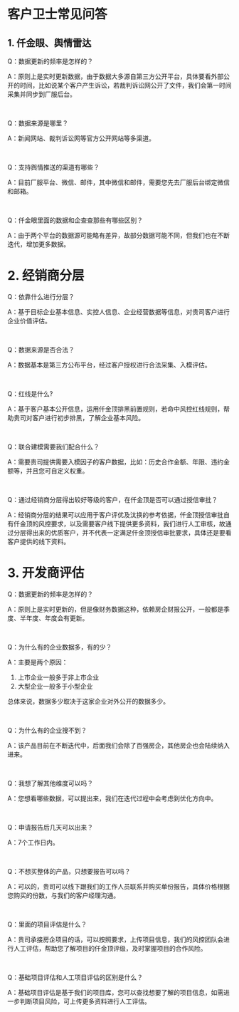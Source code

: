<br/>

# 客户卫士常见问答

## 1. 仟金眼、舆情雷达

<p class="tag" id="customer1">Q：数据更新的频率是怎样的？</p>

A：原则上是实时更新数据，由于数据大多源自第三方公开平台，具体要看外部公开的时间，比如说某个客户产生诉讼，若裁判诉讼网公开了文件，我们会第一时间采集并同步到厂服后台。

<br/>

<p class="tag" id="customer2">Q：数据来源是哪里？</p>

A：新闻网站、裁判诉讼网等官方公开网站等多渠道。

<br/>

<p class="tag" id="customer3">Q：支持舆情推送的渠道有哪些？</p>

A：目前厂服平台、微信、邮件，其中微信和邮件，需要您先去厂服后台绑定微信和邮箱。

<br/>

<P class="tag" id="customer4">Q：仟金眼里面的数据和企查查那些有哪些区别？</P>

A：由于两个平台的数据源可能略有差异，故部分数据可能不同，但我们也在不断迭代，增加更多数据。

# 

# 2. 经销商分层

<p class="tag" id="customer5">Q：依靠什么进行分层？</p>

A：基于目标企业基本信息、实控人信息、企业经营数据等信息，对贵司客户进行企业价值评估。

<br/>

<p class="tag" id="customer6">Q：数据来源是否合法？</p>

A：数据基本是第三方公布平台，经过客户授权进行合法采集、入模评估。

<br/>

<p class="tag" id="customer7">Q：红线是什么?</p>

A：基于客户基本公开信息，运用仟金顶排黑前置规则，若命中风控红线规则，帮助贵司对客户进行初步排黑，了解企业基本风险。

<br/>

<p class="tag" id="customer8">Q：联合建模需要我们配合什么？</p>

A：需要贵司提供需要入模因子的客户数据，比如：历史合作金额、年限、违约金额等，并且您可自定义权重。

<br/>

<p class="tag" id="customer9">Q：通过经销商分层得出较好等级的客户，在仟金顶是否可以通过授信审批？</p>

A：经销商分层的结果可以应用于客户评优及汰换的参考依据，仟金顶授信审批自有仟金顶的风控要求，以及需要客户线下提供更多资料，我们进行人工审核，故通过分层得出来的优质客户，并不代表一定满足仟金顶授信审批要求，具体还是要看客户提供的线下资料。

# 

# 3. 开发商评估

<p class="tag" id="customer10">Q：数据更新的频率是怎样的？</p>

A：原则上是实时更新的，但是像财务数据这种，依赖房企财报公开，一般都是季度、半年度、年度会有更新。

<br/>

<p class="tag" id="customer11">Q：为什么有的企业数据多，有的少？</p>

A：主要是两个原因：

1. 上市企业一般多于非上市企业
2. 大型企业一般多于小型企业

总体来说，数据多少取决于这家企业对外公开的数据多少。

<br/>

<p class="tag" id="customer12">Q：为什么有的企业搜不到？</p>

A：该产品目前在不断迭代中，后面我们会除了百强房企，其他房企也会陆续纳入进来。

<br/>

<p class="tag" id="customer13">Q：我想了解其他维度可以吗？</p>

A：您想看哪些数据，可以提出来，我们在迭代过程中会考虑到优化方向中。

<br/>

<p class="tag" id="customer14">Q：申请报告后几天可以出来？</p>

A：7个工作日内。

<br/>

<p class="tag" id="customer15">Q：不想买整体的产品，只想要报告可以吗？</p>

A：可以的，贵司可以线下跟我们的工作人员联系并购买单份报告，具体价格根据您购买的份数，与我们的客户经理沟通。

<br/>

<p class="tag" id="customer16">Q：里面的项目评估是什么？</p>

A：贵司承接房企项目的话，可以按照要求，上传项目信息，我们的风控团队会进行人工评估，帮助您了解项目的仟金顶评级，及时掌握项目的合作风险。

<br/>

<p class="tag" id="customer17">Q：基础项目评估和人工项目评估的区别是什么？</p>

A：基础项目评估是基于我们的项目库，您可以查找想要了解的项目信息，如需进一步判断项目风险，可上传更多资料进行人工评估。
